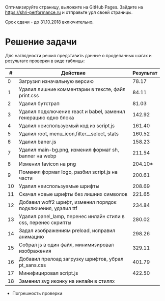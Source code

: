 Оптимизируйте страницу, выложите на GitHub Pages. Зайдите на https://shri-performance.ru и отправьте урл своей страницы.

Срок сдачи - до 31.10.2018 включительно.

# Решение задачи

Для наглядности решил представить данные о проделанных шагах и результате проверки в виде таблицы:

| # | Действие                                                        | Результат      |
|---|-----------------------------------------------------------------|----------------|
| 0 | Загрузил изначальную версию                                     |     78.17      |
| 1 | Удалил лишние комментарии в тексте, файл print.css              |     84.11      |
| 2 | Удалил бутстрап                                                 |     81.03      |
| 3 | Удалил подключение react и  babel, заменил генерацию одно блока |     142.92     |
| 4 | Удалил неиспользуемый код из script.js                          |     161.40     |
| 5 | Удалил root, menu_icon,filter__select, stats                    |     160.52     |
| 6 | Удалил baner.js                                                 |     158.23     |
| 7 | Удалил main-bg.png, изменил формат sh, banner на webp           |     211.54     |
| 8 | Изменил favicon на png                                          |     204.10*    |
| 9 | Поменял формат logo, разбил script.js на части                  |     200.61     |
| 10| Удалил неиспользуемые шрифты                                    |     208.69     |
| 11| Скачал новые шрифты без лишних символов                         |     221.65     |
| 12| Добавил woff2 шрифт, изменил порядок подключения, удалил ttf    |     234.84     |
| 13| Удалил panel_lamp, перенес инлайн стили в css, перенес скрипты  |     280.02     |
| 14| Задал изображениям preload, исправил анимацию                   |     298.26     |
| 15| Собрал js в один файл, минимизировал изображения                |     329.11     |
| 16| Добавил прелоад загрузку шрифтов, убрал pt_sans.css             |     401.79     |
| 17| Минифицировал script.js                                         |     422.50     |
| 18| Заменил svg иконку на инлайн в стилях                           |                |
 

* Погрешность проверки